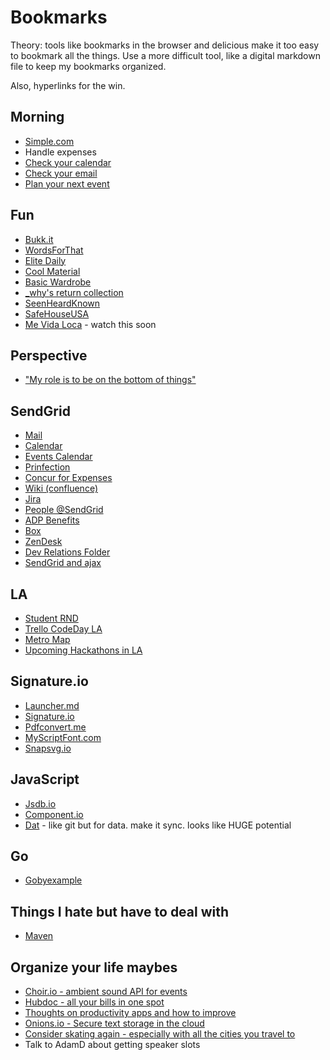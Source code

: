 # Bookmarks

Theory: tools like bookmarks in the browser and delicious make it too easy
to bookmark all the things. Use a more difficult tool, like a digital
markdown file to keep my bookmarks organized.

Also, hyperlinks for the win.
## Morning

* [Simple.com](http://simple.com)
* Handle expenses
* [Check your calendar](https://calendar.google.com/a/sendgrid.com)
* [Check your email](https://mail.google.com/a/sendgrid.com)
* [Plan your next event](https://basecamp.com/1901156/calendar)

## Fun

* [Bukk.it](http://bukk.it/)
* [WordsForThat](http://www.wordsforthat.com/)
* [Elite Daily](http://elitedaily.com/)
* [Cool Material](http://coolmaterial.com/)
* [Basic Wardrobe](http://www.reddit.com/r/malefashionadvice/comments/mu2zu/the_basic_wardrobe_30/)
* [_why's return collection](http://www.scribd.com/collections/4230124/-why-s-return)
* [SeenHeardKnown](http://seenheardknown.com/)
* [SafeHouseUSA](http://safehouseusa.com/)
* [Me Vida Loca](http://www.youtube.com/watch?v=EWY3FyD18y4) - watch this soon

## Perspective

* ["My role is to be on the bottom of things"](http://www-cs-faculty.stanford.edu/~uno/email.html)

## SendGrid

* [Mail](https://mail.google.com/a/sendgrid.com)
* [Calendar](https://calendar.google.com/a/sendgrid.com)
* [Events Calendar](https://basecamp.com/1901156/calendar)
* [Prinfection](https://www.printfection.com/account/secure_login.php)
* [Concur for Expenses](https://www.concursolutions.com/portal.asp)
* [Wiki (confluence)](https://wiki.sendgrid.net)
* [Jira](https://jira.sendgrid.net)
* [People @SendGrid](https://sites.google.com/a/sendgrid.com/portal/departments/human-resources/peoplegallery)
* [ADP Benefits](https://workforcenow.adp.com/public/index.htm)
* [Box](https://sendgrid.app.box.com)
* [ZenDesk](http://sendgrid.zendesk.com)
* [Dev Relations Folder](https://drive.google.com/a/sendgrid.com/folderview?id=0BylUy8qNrn_VTmZKNlNIcU5aVjA&usp=sharing)
* [SendGrid and ajax](https://gist.github.com/scottmotte/6fa978692af8bcc32763)

## LA

* [Student RND](https://drive.google.com/a/sendgrid.com/folderview?id=0B-wCyigKjlrpdWN0M2k3WTRVWms&usp=sharing)
* [Trello CodeDay LA](https://trello.com/b/3d9E9QLZ/codeday-la-2014)
* [Metro Map](http://upload.wikimedia.org/wikipedia/commons/6/6b/Spring-2012-LACMTA-Map.png)
* [Upcoming Hackathons in LA](http://www.hackathon.io/events?utf8=%E2%9C%93&term=&location=Los+Angeles&commit=filter)

## Signature.io

* [Launcher.md](https://gist.github.com/scottmotte/5a7783007e98c3ae08dd)
* [Signature.io](http://signature.io)
* [Pdfconvert.me](https://pdfconvert.me)
* [MyScriptFont.com](http://www.myscriptfont.com/)
* [Snapsvg.io](http://snapsvg.io/)

## JavaScript

* [Jsdb.io](http://www.jsdb.io/) 
* [Component.io](http://component.io/)
* [Dat](https://github.com/maxogden/dat) - like git but for data. make it sync. looks like HUGE potential

## Go

* [Gobyexample](https://gobyexample.com/)

## Things I hate but have to deal with

* [Maven](http://search.maven.org/)

## Organize your life maybes

* [Choir.io - ambient sound API for events](https://choir.io/)
* [Hubdoc - all your bills in one spot](http://www.hubdoc.com/) 
* [Thoughts on productivity apps and how to improve](http://www.visakanv.com/blog/2013/09/productivity-apps-fill-buckets-when-they-should-be-lighting-fires/)
* [Onions.io - Secure text storage in the cloud](https://www.onions.io/)
* [Consider skating again - especially with all the cities you travel to](http://www.thrashermagazine.com/component/option,com_hwdvideoshare/Itemid,90/lang,en/task,viewvideo/video_id,2355/)
* Talk to AdamD about getting speaker slots

